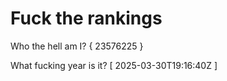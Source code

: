 # Fuck the rankings

Who the hell am I?
{ 23576225 }

What fucking year is it?
[ 2025-03-30T19:16:40Z ]
